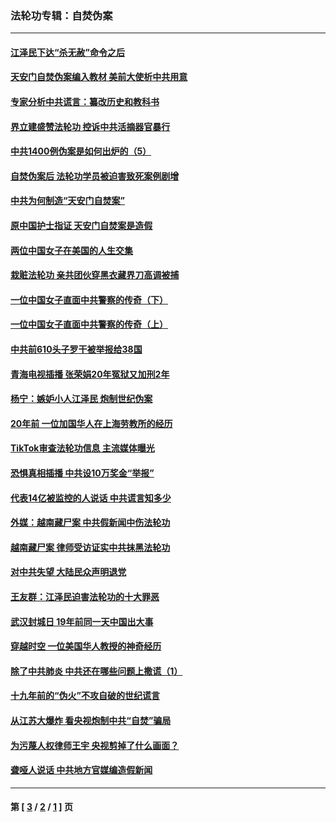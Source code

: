 ### 法轮功专辑：自焚伪案
---
#### [江泽民下达“杀无赦”命令之后](../../pages/nf5562/n13878084.md?06270430) 
#### [天安门自焚伪案编入教材 美前大使析中共用意](../../pages/nf5562/n13791932.md?06270430) 
#### [专家分析中共谎言：纂改历史和教科书](../../pages/nf5562/n13781542.md?06270430) 
#### [界立建盛赞法轮功 控诉中共活摘器官暴行](../../pages/nf5562/n13781971.md?06270430) 
#### [中共1400例伪案是如何出炉的（5）](../../pages/nf5562/n13226831.md?06270430) 
#### [自焚伪案后 法轮功学员被迫害致死案例剧增](../../pages/nf5562/n13190600.md?06270430) 
#### [中共为何制造“天安门自焚案”](../../pages/nf5562/n13183270.md?06270430) 
#### [原中国护士指证 天安门自焚案是造假](../../pages/nf5562/n13172289.md?06270430) 
#### [两位中国女子在美国的人生交集](../../pages/nf5562/n13156138.md?06270430) 
#### [栽赃法轮功 亲共团伙穿黑衣藏界刀高调被捕](../../pages/nf5562/n13073780.md?06270430) 
#### [一位中国女子直面中共警察的传奇（下）](../../pages/nf5562/n12989706.md?06270430) 
#### [一位中国女子直面中共警察的传奇（上）](../../pages/nf5562/n12985072.md?06270430) 
#### [中共前610头子罗干被举报给38国](../../pages/nf5562/n12975419.md?06270430) 
#### [青海电视插播 张荣娟20年冤狱又加刑2年](../../pages/nf5562/n12738166.md?06270430) 
#### [杨宁：嫉妒小人江泽民 炮制世纪伪案](../../pages/nf5562/n12724108.md?06270430) 
#### [20年前 一位加国华人在上海劳教所的经历](../../pages/nf5562/n12707932.md?06270430) 
#### [TikTok审查法轮功信息 主流媒体曝光](../../pages/nf5562/n12362336.md?06270430) 
#### [恐惧真相插播 中共设10万奖金“举报”](../../pages/nf5562/n12306396.md?06270430) 
#### [代表14亿被监控的人说话 中共谎言知多少](../../pages/nf5562/n12297484.md?06270430) 
#### [外媒：越南藏尸案 中共假新闻中伤法轮功](../../pages/nf5562/n12264411.md?06270430) 
#### [越南藏尸案 律师受访证实中共抹黑法轮功](../../pages/nf5562/n12261878.md?06270430) 
#### [对中共失望 大陆民众声明退党](../../pages/nf5562/n12187315.md?06270430) 
#### [王友群：江泽民迫害法轮功的十大罪恶](../../pages/nf5562/n12169074.md?06270430) 
#### [武汉封城日 19年前同一天中国出大事](../../pages/nf5562/n12150901.md?06270430) 
#### [穿越时空  一位美国华人教授的神奇经历](../../pages/nf5562/n12097460.md?06270430) 
#### [除了中共肺炎 中共还在哪些问题上撒谎（1）](../../pages/nf5562/n11955770.md?06270430) 
#### [十九年前的“伪火”不攻自破的世纪谎言](../../pages/nf5562/n11813238.md?06270430) 
#### [从江苏大爆炸 看央视炮制中共“自焚”骗局](../../pages/nf5562/n11140275.md?06270430) 
#### [为污蔑人权律师王宇 央视剪掉了什么画面？](../../pages/nf5562/n11130142.md?06270430) 
#### [聋哑人说话 中共地方官媒编造假新闻](../../pages/nf5562/n11006067.md?06270430) 

---
#### 第 [ [3](./3.md?06270430) / [2](./2.md?06270430) / [1](./1.md?06270430) ] 页

